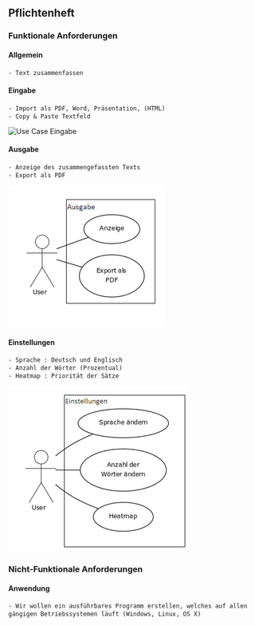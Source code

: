 ## Pflichtenheft

###  Funktionale Anforderungen

#### Allgemein
	- Text zusammenfassen

#### Eingabe
	- Import als PDF, Word, Präsentation, (HTML)
	- Copy & Paste Textfeld

![Use Case Eingabe](https://raw.githubusercontent.com/FHB-SS18-Softwareprojekt/Dokumentation/Pflichtenheft/bilder/Eingabe_Use_Case_Diagramm.png)

#### Ausgabe
	- Anzeige des zusammengefassten Texts
	- Export als PDF

![Use Case Ausgabe](https://raw.githubusercontent.com/FHB-SS18-Softwareprojekt/Dokumentation/Pflichtenheft/bilder/Ausgabe_Use_Case_Diagramm.png)

#### Einstellungen
	- Sprache : Deutsch und Englisch
	- Anzahl der Wörter (Prozentual)
	- Heatmap : Priorität der Sätze

![Use Case Einstellungen](https://raw.githubusercontent.com/FHB-SS18-Softwareprojekt/Dokumentation/Pflichtenheft/bilder/Einstellungen_Use_Case_Diagramm.png)

### Nicht-Funktionale Anforderungen

#### Anwendung
	- Wir wollen ein ausführbares Programm erstellen, welches auf allen gängigen Betriebssystemen läuft (Windows, Linux, OS X)

